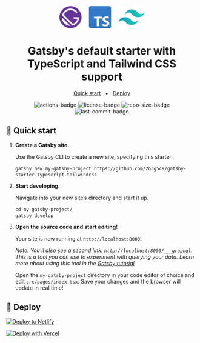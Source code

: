 <div align="center">
  <img alt="gatsby-starter-typescript-tailwindcss" src="./docs/logo.svg" width="225" />
</div>

<h1 align="center">
  Gatsby's default starter with TypeScript and Tailwind CSS support
</h1>

<p align="center">
    <a href="#-quick-start">Quick start</a>
    &nbsp; • &nbsp;
    <a href="#-deploy">Deploy</a>
</p>

<p align="center">
<img src="https://github.com/2n3g5c9/gatsby-starter-typescript-tailwindcss/workflows/Automated%20Checks/badge.svg" alt="actions-badge"/>
<img src="https://img.shields.io/github/license/2n3g5c9/gatsby-starter-typescript-tailwindcss" alt="license-badge">
<img src="https://img.shields.io/github/repo-size/2n3g5c9/gatsby-starter-typescript-tailwindcss" alt="repo-size-badge">
<img src="https://img.shields.io/github/last-commit/2n3g5c9/gatsby-starter-typescript-tailwindcss" alt="last-commit-badge">
</p>

## 🚀 Quick start

1.  **Create a Gatsby site.**

    Use the Gatsby CLI to create a new site, specifying this starter.

    ```shell
    gatsby new my-gatsby-project https://github.com/2n3g5c9/gatsby-starter-typescript-tailwindcss
    ```

2.  **Start developing.**

    Navigate into your new site’s directory and start it up.

    ```shell
    cd my-gatsby-project/
    gatsby develop
    ```

3.  **Open the source code and start editing!**

    Your site is now running at `http://localhost:8000`!

    _Note: You'll also see a second link: _`http://localhost:8000/___graphql`_. This is a tool you can use to experiment with querying your data. Learn more about using this tool in the [Gatsby tutorial](https://www.gatsbyjs.com/tutorial/part-five/#introducing-graphiql)._

    Open the `my-gatsby-project` directory in your code editor of choice and edit `src/pages/index.tsx`. Save your changes and the browser will update in real time!

## 💫 Deploy

[![Deploy to Netlify](https://www.netlify.com/img/deploy/button.svg)](https://app.netlify.com/start/deploy?repository=https://github.com/2n3g5c9/gatsby-starter-typescript-tailwindcss)

[![Deploy with Vercel](https://vercel.com/button)](https://vercel.com/import/project?template=https://github.com/2n3g5c9/gatsby-starter-typescript-tailwindcss)
